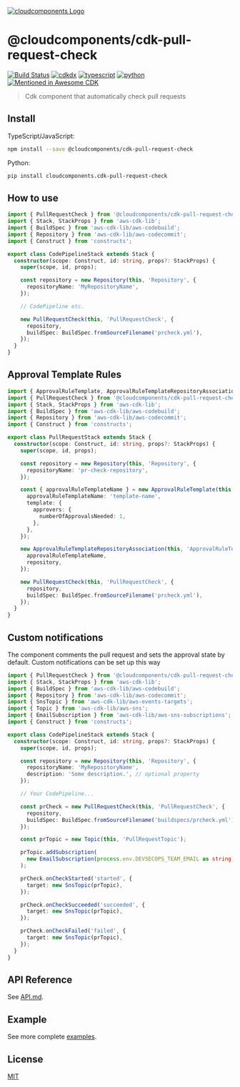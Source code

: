 [![cloudcomponents Logo](https://raw.githubusercontent.com/cloudcomponents/cdk-constructs/master/logo.png)](https://github.com/cloudcomponents/cdk-constructs)

# @cloudcomponents/cdk-pull-request-check 

[![Build Status](https://github.com/cloudcomponents/cdk-constructs/workflows/Build/badge.svg)](https://github.com/cloudcomponents/cdk-constructs/actions?query=workflow=Build)
[![cdkdx](https://img.shields.io/badge/buildtool-cdkdx-blue.svg)](https://github.com/hupe1980/cdkdx)
[![typescript](https://img.shields.io/badge/jsii-typescript-blueviolet.svg)](https://www.npmjs.com/package/@cloudcomponents/cdk-pull-request-check)
[![python](https://img.shields.io/badge/jsii-python-blueviolet.svg)](https://pypi.org/project/cloudcomponents.cdk-pull-request-check/)
[![Mentioned in Awesome CDK](https://awesome.re/mentioned-badge.svg)](https://github.com/kolomied/awesome-cdk)

> Cdk component that automatically check pull requests

## Install
TypeScript/JavaScript:

```bash
npm install --save @cloudcomponents/cdk-pull-request-check
```

Python:

```bash
pip install cloudcomponents.cdk-pull-request-check
```

## How to use

```typescript
import { PullRequestCheck } from '@cloudcomponents/cdk-pull-request-check';
import { Stack, StackProps } from 'aws-cdk-lib';
import { BuildSpec } from 'aws-cdk-lib/aws-codebuild';
import { Repository } from 'aws-cdk-lib/aws-codecommit';
import { Construct } from 'constructs';

export class CodePipelineStack extends Stack {
  constructor(scope: Construct, id: string, props?: StackProps) {
    super(scope, id, props);

    const repository = new Repository(this, 'Repository', {
      repositoryName: 'MyRepositoryName',
    });

    // CodePipeline etc.

    new PullRequestCheck(this, 'PullRequestCheck', {
      repository,
      buildSpec: BuildSpec.fromSourceFilename('prcheck.yml'),
    });
  }
}
```

## Approval Template Rules

```typescript
import { ApprovalRuleTemplate, ApprovalRuleTemplateRepositoryAssociation } from '@cloudcomponents/cdk-pull-request-approval-rule';
import { PullRequestCheck } from '@cloudcomponents/cdk-pull-request-check';
import { Stack, StackProps } from 'aws-cdk-lib';
import { BuildSpec } from 'aws-cdk-lib/aws-codebuild';
import { Repository } from 'aws-cdk-lib/aws-codecommit';
import { Construct } from 'constructs';

export class PullRequestStack extends Stack {
  constructor(scope: Construct, id: string, props?: StackProps) {
    super(scope, id, props);

    const repository = new Repository(this, 'Repository', {
      repositoryName: 'pr-check-repository',
    });

    const { approvalRuleTemplateName } = new ApprovalRuleTemplate(this, 'ApprovalRuleTemplate', {
      approvalRuleTemplateName: 'template-name',
      template: {
        approvers: {
          numberOfApprovalsNeeded: 1,
        },
      },
    });

    new ApprovalRuleTemplateRepositoryAssociation(this, 'ApprovalRuleTemplateRepositoryAssociation', {
      approvalRuleTemplateName,
      repository,
    });

    new PullRequestCheck(this, 'PullRequestCheck', {
      repository,
      buildSpec: BuildSpec.fromSourceFilename('prcheck.yml'),
    });
  }
}
```

## Custom notifications

The component comments the pull request and sets the approval state by default. Custom notifications can be set up this way

```typescript
import { PullRequestCheck } from '@cloudcomponents/cdk-pull-request-check';
import { Stack, StackProps } from 'aws-cdk-lib';
import { BuildSpec } from 'aws-cdk-lib/aws-codebuild';
import { Repository } from 'aws-cdk-lib/aws-codecommit';
import { SnsTopic } from 'aws-cdk-lib/aws-events-targets';
import { Topic } from 'aws-cdk-lib/aws-sns';
import { EmailSubscription } from 'aws-cdk-lib/aws-sns-subscriptions';
import { Construct } from 'constructs';

export class CodePipelineStack extends Stack {
  constructor(scope: Construct, id: string, props?: StackProps) {
    super(scope, id, props);

    const repository = new Repository(this, 'Repository', {
      repositoryName: 'MyRepositoryName',
      description: 'Some description.', // optional property
    });

    // Your CodePipeline...

    const prCheck = new PullRequestCheck(this, 'PullRequestCheck', {
      repository,
      buildSpec: BuildSpec.fromSourceFilename('buildspecs/prcheck.yml'),
    });

    const prTopic = new Topic(this, 'PullRequestTopic');

    prTopic.addSubscription(
      new EmailSubscription(process.env.DEVSECOPS_TEAM_EMAIL as string),
    );

    prCheck.onCheckStarted('started', {
      target: new SnsTopic(prTopic),
    });

    prCheck.onCheckSucceeded('succeeded', {
      target: new SnsTopic(prTopic),
    });

    prCheck.onCheckFailed('failed', {
      target: new SnsTopic(prTopic),
    });
  }
}
```

## API Reference

See [API.md](https://github.com/cloudcomponents/cdk-constructs/tree/master/packages/cdk-pull-request-check/API.md).

## Example

See more complete [examples](https://github.com/cloudcomponents/cdk-constructs/tree/master/examples).

## License

[MIT](https://github.com/cloudcomponents/cdk-constructs/tree/master/packages/cdk-pull-request-check/LICENSE)
